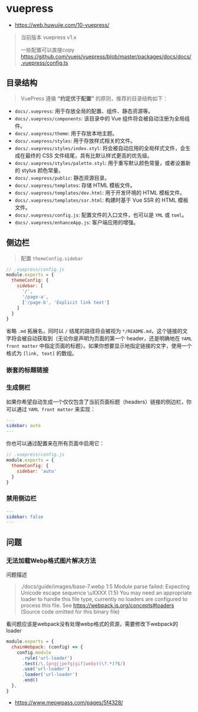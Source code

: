 # vuepress

- https://web.huwujie.com/10-vuepress/

> 当前版本 vuepress v1.x
>
> 一些配置可以直接copy https://github.com/vuejs/vuepress/blob/master/packages/docs/docs/.vuepress/config.ts

## 目录结构

> VuePress 遵循 **“约定优于配置”** 的原则，推荐的目录结构如下：

- `docs/.vuepress`: 用于存放全局的配置、组件、静态资源等。
- `docs/.vuepress/components`: 该目录中的 Vue 组件将会被自动注册为全局组件。
- `docs/.vuepress/theme`: 用于存放本地主题。
- `docs/.vuepress/styles`: 用于存放样式相关的文件。
- `docs/.vuepress/styles/index.styl`: 将会被自动应用的全局样式文件，会生成在最终的 CSS 文件结尾，具有比默认样式更高的优先级。
- `docs/.vuepress/styles/palette.styl`: 用于重写默认颜色常量，或者设置新的 stylus 颜色常量。
- `docs/.vuepress/public`: 静态资源目录。
- `docs/.vuepress/templates`: 存储 HTML 模板文件。
- `docs/.vuepress/templates/dev.html`: 用于开发环境的 HTML 模板文件。
- `docs/.vuepress/templates/ssr.html`: 构建时基于 Vue SSR 的 HTML 模板文件。
- `docs/.vuepress/config.js`: 配置文件的入口文件，也可以是 `YML` 或 `toml`。
- `docs/.vuepress/enhanceApp.js`: 客户端应用的增强。





## 侧边栏

> 配置 `themeConfig.sidebar`

```js
// .vuepress/config.js
module.exports = {
  themeConfig: {
    sidebar: [
      '/',
      '/page-a',
      ['/page-b', 'Explicit link text']
    ]
  }
}
```

省略 `.md` 拓展名，同时以 `/` 结尾的路径将会被视为 `*/README.md`，这个链接的文字将会被自动获取到（无论你是声明为页面的第一个 header，还是明确地在 `YAML front matter` 中指定页面的标题）。如果你想要显示地指定链接的文字，使用一个格式为 `[link, text]` 的数组。

### 嵌套的标题链接

### 生成侧栏

如果你希望自动生成一个仅仅包含了当前页面标题（headers）链接的侧边栏，你可以通过 `YAML front matter` 来实现：

```yaml
---
sidebar: auto
---
```

你也可以通过配置来在所有页面中启用它：

```js
// .vuepress/config.js
module.exports = {
  themeConfig: {
    sidebar: 'auto'
  }
}
```

### 禁用侧边栏

```yaml
---
sidebar: false
---
```



## 问题

### 无法加载Webp格式图片解决方法

问题描述

> ./docs/guide/images/base-7.webp 1:5
> Module parse failed: Expecting Unicode escape sequence \uXXXX (1:5)
> You may need an appropriate loader to handle this file type, currently no loaders are configured to process this file. See https://webpack.js.org/concepts#loaders
> (Source code omitted for this binary file)

看问题应该是webpack没有处理webp格式的资源，需要修改下webpack的loader

```js
module.exports = {
  chainWebpack: (config) => {
    config.module
      .rule('url-loader')
      .test(/\.(png|jpe?g|gif|webp)(\?.*)?$/)
      .use('url-loader')
      .loader('url-loader')
      .end()
  },
}
```

- https://www.meowpass.com/pages/5f4328/